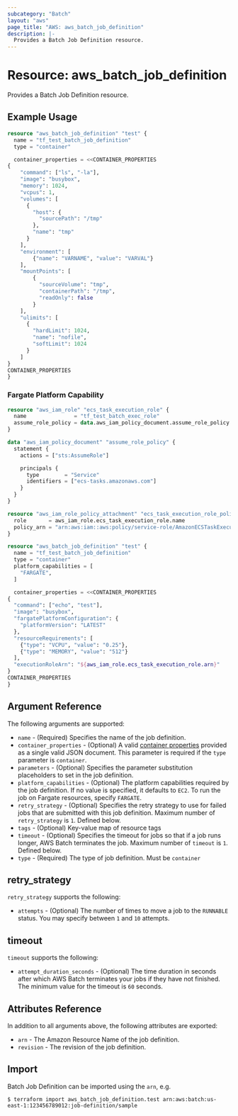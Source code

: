 ```yaml
---
subcategory: "Batch"
layout: "aws"
page_title: "AWS: aws_batch_job_definition"
description: |-
  Provides a Batch Job Definition resource.
---
```


# Resource: aws_batch_job_definition

Provides a Batch Job Definition resource.

## Example Usage

```terraform
resource "aws_batch_job_definition" "test" {
  name = "tf_test_batch_job_definition"
  type = "container"

  container_properties = <<CONTAINER_PROPERTIES
{
	"command": ["ls", "-la"],
	"image": "busybox",
	"memory": 1024,
	"vcpus": 1,
	"volumes": [
      {
        "host": {
          "sourcePath": "/tmp"
        },
        "name": "tmp"
      }
    ],
	"environment": [
		{"name": "VARNAME", "value": "VARVAL"}
	],
	"mountPoints": [
		{
          "sourceVolume": "tmp",
          "containerPath": "/tmp",
          "readOnly": false
        }
	],
    "ulimits": [
      {
        "hardLimit": 1024,
        "name": "nofile",
        "softLimit": 1024
      }
    ]
}
CONTAINER_PROPERTIES
}
```

### Fargate Platform Capability

```terraform
resource "aws_iam_role" "ecs_task_execution_role" {
  name               = "tf_test_batch_exec_role"
  assume_role_policy = data.aws_iam_policy_document.assume_role_policy.json
}

data "aws_iam_policy_document" "assume_role_policy" {
  statement {
    actions = ["sts:AssumeRole"]

    principals {
      type        = "Service"
      identifiers = ["ecs-tasks.amazonaws.com"]
    }
  }
}

resource "aws_iam_role_policy_attachment" "ecs_task_execution_role_policy" {
  role       = aws_iam_role.ecs_task_execution_role.name
  policy_arn = "arn:aws:iam::aws:policy/service-role/AmazonECSTaskExecutionRolePolicy"
}

resource "aws_batch_job_definition" "test" {
  name = "tf_test_batch_job_definition"
  type = "container"
  platform_capabilities = [
    "FARGATE",
  ]

  container_properties = <<CONTAINER_PROPERTIES
{
  "command": ["echo", "test"],
  "image": "busybox",
  "fargatePlatformConfiguration": {
    "platformVersion": "LATEST"
  },
  "resourceRequirements": [
    {"type": "VCPU", "value": "0.25"},
    {"type": "MEMORY", "value": "512"}
  ],
  "executionRoleArn": "${aws_iam_role.ecs_task_execution_role.arn}"
}
CONTAINER_PROPERTIES
}
```

## Argument Reference

The following arguments are supported:

* `name` - (Required) Specifies the name of the job definition.
* `container_properties` - (Optional) A valid [container properties](http://docs.aws.amazon.com/batch/latest/APIReference/API_RegisterJobDefinition.html)
    provided as a single valid JSON document. This parameter is required if the `type` parameter is `container`.
* `parameters` - (Optional) Specifies the parameter substitution placeholders to set in the job definition.
* `platform_capabilities` - (Optional) The platform capabilities required by the job definition. If no value is specified, it defaults to `EC2`. To run the job on Fargate resources, specify `FARGATE`.
* `retry_strategy` - (Optional) Specifies the retry strategy to use for failed jobs that are submitted with this job definition.
    Maximum number of `retry_strategy` is `1`.  Defined below.
* `tags` - (Optional) Key-value map of resource tags
* `timeout` - (Optional) Specifies the timeout for jobs so that if a job runs longer, AWS Batch terminates the job. Maximum number of `timeout` is `1`. Defined below.
* `type` - (Required) The type of job definition.  Must be `container`

## retry_strategy

`retry_strategy` supports the following:

* `attempts` - (Optional) The number of times to move a job to the `RUNNABLE` status. You may specify between `1` and `10` attempts.

## timeout

`timeout` supports the following:

* `attempt_duration_seconds` - (Optional) The time duration in seconds after which AWS Batch terminates your jobs if they have not finished. The minimum value for the timeout is `60` seconds.

## Attributes Reference

In addition to all arguments above, the following attributes are exported:

* `arn` - The Amazon Resource Name of the job definition.
* `revision` - The revision of the job definition.

## Import

Batch Job Definition can be imported using the `arn`, e.g.

```
$ terraform import aws_batch_job_definition.test arn:aws:batch:us-east-1:123456789012:job-definition/sample
```
